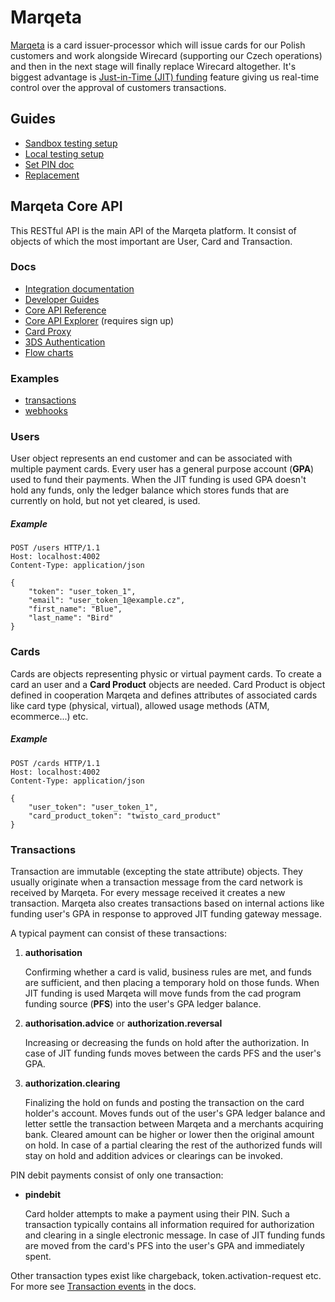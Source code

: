 # Marqeta

[Marqeta](https://www.marqeta.com) is a card issuer-processor which will issue cards
for our Polish customers and work alongside Wirecard (supporting our Czech operations) and
then in the next stage will finally replace Wirecard altogether. It's biggest advantage is
[Just-in-Time (JIT) funding](https://www.marqeta.com/platform/jit-funding) feature giving us
real-time control over the approval of customers transactions.

## Guides

- [Sandbox testing setup](./guides/sandbox.md)
- [Local testing setup](guides/testing.md)
- [Set PIN doc](https://swimlanes.io/u/03-xjk4ek)
- [Replacement](./guides/replacement.md)

## Marqeta Core API

This RESTful API is the main API of the Marqeta platform. It consist of objects of which
the most important are User, Card and Transaction.

### Docs

- [Integration documentation](api_integration.md)
- [Developer Guides](https://www.marqeta.com/api/guides/WIlA2isAAMkAsk6F/quick-start--marqeta-api)
- [Core API Reference](https://www.marqeta.com/api/docs/WYDH6igAAL8FnF21/api-introduction)
- [Core API Explorer](https://www.marqeta.com/api-explorer) (requires sign up)
- [Card Proxy](cardproxy.md)
- [3DS Authentication](3ds_authentication.md)
- [Flow charts](https://miro.com/app/board/uXjVPZuYRDM=/)

### Examples

- [transactions](./examples/transactions.md)
- [webhooks](./examples/auth-webhook.md)

### Users

User object represents an end customer and can be associated with multiple payment cards.
Every user has a general purpose account (**GPA**) used to fund their payments. When the JIT funding is used
GPA doesn't hold any funds, only the ledger balance which stores funds that are
currently on hold, but not yet cleared, is used.

##### Example

```
POST /users HTTP/1.1
Host: localhost:4002
Content-Type: application/json

{
    "token": "user_token_1",
    "email": "user_token_1@example.cz",
    "first_name": "Blue",
    "last_name": "Bird"
}
```

### Cards

Cards are objects representing physic or virtual payment cards. To create a card an user and a **Card Product** objects are needed.
Card Product is object defined in cooperation Marqeta and defines attributes of associated cards like card type (physical, virtual),
allowed usage methods (ATM, ecommerce...) etc.

##### Example

```
POST /cards HTTP/1.1
Host: localhost:4002
Content-Type: application/json

{
    "user_token": "user_token_1",
    "card_product_token": "twisto_card_product"
}
```

### Transactions

Transaction are immutable (excepting the state attribute) objects. They usually originate when
a transaction message from the card network is received by Marqeta. For every message received it creates a new transaction.
Marqeta also creates transactions based on internal actions like funding user's GPA in response to approved
JIT funding gateway message.

A typical payment can consist of these transactions:

1. **authorisation**

   Confirming whether a card is valid, business rules are met, and
   funds are sufficient, and then placing a temporary hold on those funds.
   When JIT funding is used Marqeta will move funds from the cad program funding source (**PFS**)
   into the user's GPA ledger balance.

2. **authorisation.advice** or **authorization.reversal**

   Increasing or decreasing the funds on hold after the authorization.
   In case of JIT funding funds moves between the cards PFS and the user's GPA.

3. **authorization.clearing**

   Finalizing the hold on funds and posting the transaction on the card holder's account.
   Moves funds out of the user's GPA ledger balance and letter settle the transaction between Marqeta and a merchants acquiring bank.
   Cleared amount can be higher or lower then the original amount on hold. In case of
   a partial clearing the rest of the authorized funds will stay on hold and addition advices
   or clearings can be invoked.

PIN debit payments consist of only one transaction:

- **pindebit**

  Card holder attempts to make a payment using their PIN. Such a transaction typically
  contains all information required for authorization and clearing in a single electronic message.
  In case of JIT funding funds are moved from the card's PFS into the user's GPA and immediately spent.

Other transaction types exist like chargeback, token.activation-request etc.
For more see [Transaction events](https://www.marqeta.com/api/docs/VjFJjCYAAM4A3YfI/event-types#transaction_events) in the docs.
